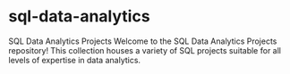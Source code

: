 # sql-data-analytics
SQL Data Analytics Projects Welcome to the SQL Data Analytics Projects repository! This collection houses a variety of SQL projects suitable for all levels of expertise in data analytics.
